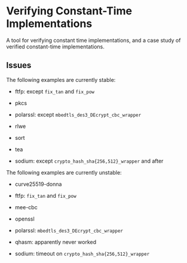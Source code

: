 # Verifying Constant-Time Implementations

A tool for verifying constant time implementations, and a case study of
verified constant-time implementations.

## Issues

The following examples are currently stable:

* ftfp: except `fix_tan` and `fix_pow`

* pkcs

* polarssl: except `mbedtls_des3_DEcrypt_cbc_wrapper`

* rlwe

* sort

* tea

* sodium: except `crypto_hash_sha{256,512}_wrapper` and after

The following examples are currently unstable:

* curve25519-donna

* ftfp: `fix_tan` and `fix_pow`

* mee-cbc

* openssl

* polarssl: `mbedtls_des3_DEcrypt_cbc_wrapper`

* qhasm: apparently never worked

* sodium: timeout on `crypto_hash_sha{256,512}_wrapper`
